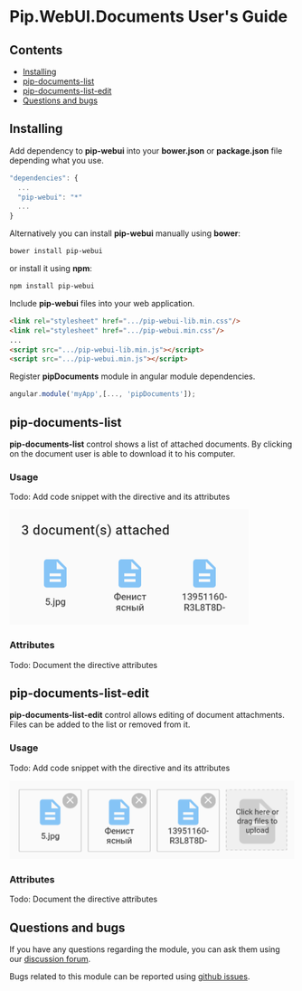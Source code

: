 # Pip.WebUI.Documents User's Guide

## <a name="contents"></a> Contents
- [Installing](#install)
- [pip-documents-list](#documents_list)
- [pip-documents-list-edit](#documents_list_edit)
- [Questions and bugs](#issues)


## <a name="install"></a> Installing

Add dependency to **pip-webui** into your **bower.json** or **package.json** file depending what you use.
```javascript
"dependencies": {
  ...
  "pip-webui": "*"
  ...
}
```

Alternatively you can install **pip-webui** manually using **bower**:
```bash
bower install pip-webui
```

or install it using **npm**:
```bash
npm install pip-webui
```

Include **pip-webui** files into your web application.
```html
<link rel="stylesheet" href=".../pip-webui-lib.min.css"/>
<link rel="stylesheet" href=".../pip-webui.min.css"/>
...
<script src=".../pip-webui-lib.min.js"></script>
<script src=".../pip-webui.min.js"></script>
```

Register **pipDocuments** module in angular module dependencies.
```javascript
angular.module('myApp',[..., 'pipDocuments']);
```


## <a name="documents_list"></a> pip-documents-list

**pip-documents-list** control shows a list of attached documents. By clicking on the document user is able to download it to his computer.

### Usage
Todo: Add code snippet with the directive and its attributes

<img src="images/img-doc-list.png"/>

### Attributes
Todo: Document the directive attributes


## <a name="documents_list_edit"></a> pip-documents-list-edit

**pip-documents-list-edit** control allows editing of document attachments. Files can be added to the list or removed from it.

### Usage
Todo: Add code snippet with the directive and its attributes

<img src="images/img-doc-list-edit.png"/>

### Attributes
Todo: Document the directive attributes


## <a name="issues"></a> Questions and bugs

If you have any questions regarding the module, you can ask them using our 
[discussion forum](https://groups.google.com/forum/#!forum/pip-webui).

Bugs related to this module can be reported using [github issues](https://github.com/pip-webui/pip-webui-documents/issues).

